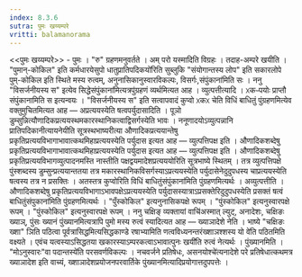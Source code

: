 ```yaml
---
index: 8.3.6
sutra: पुमः खय्यम्परे
vritti: balamanorama
---
```


<<पुमः खय्यम्परे>> - पुमः । "रु" ग्रहणमनुवर्तते । अम् परो यस्मादिति विग्रहः । तदाह-अम्परे खयीति । "पुमान्-कोकिल" इति कर्मधारयेसुपो धातुप्रातिपदिकयो॑रिति सुब्लुकि "संयोगान्तस्य लोप" इति सकारलोपे पुम्-कोकिल इति स्थिते मस्य रुत्वम्, अनुनासिकानुस्वारविकल्पः, विसर्गः,संपुंकाना॑मिति सः । ननु "विसर्जनीयस्य स" इत्येव सिद्धेसंपुंकाना॑मित्यत्रपु॑ग्रहणं व्यर्थमित्यत आह । व्युत्पत्तीत्यादि । ᳵकᳶपयोः प्राप्तौ संपुंकानामिति स इत्यन्वयः । "विसर्जनीयस्य स" इति सत्वापवादं कुप्वो ᳵकᳵ चेति विधिं बाधितुं पुंग्रहणमित्येव वक्तुमुचितमित्यत आह — अप्रत्ययस्येति षत्वपर्युदासादिति । पूञो डुम्सुन्नित्यौणादिकप्रत्ययस्थमकारस्थानिकत्वाद्विसर्गस्येति भावः । ननूणादयोऽव्युत्पन्नानि प्रातिपदिकानीत्यायनेयीति सूत्रस्थभाष्यरीत्या औणादिकप्रत्ययान्तेषु प्रकृतिप्रत्ययविभागाभावात्कथमिहाप्रत्ययस्येति पर्युदास इत्यत आह — व्युत्पत्तिपक्ष इति । औणादिकशब्देषु प्रकृतिप्रत्ययविभागाभावात्कथमिहाप्रत्ययस्येति पर्युदास इत्यत आह — व्युत्पत्तिपक्ष इति । औणादिकशब्देषु प्रकृतिप्रत्ययविभागव्युत्पादनमस्ति नास्तीति पक्षद्वयमादेशप्रत्यययोरिति सूत्रभाष्ये स्थितम् । तत्र व्युत्पत्तिपक्षे पुंस्शब्दस्य डुम्सुन्प्रत्ययान्ततया तत्र मकारस्थानिकविसर्गस्याऽप्रत्ययस्येति पर्युदासेनेदुदुपधस्य चाप्रत्ययस्येति षत्वस्य तत्र न प्रसक्तिः । अतस्तत्र कुप्वोरिति विधिं बाधितुंसंपुंकाना॑मिति पुंग्रहणमित्यर्थः । अव्युत्पत्तीति । औणादिकशब्देषु प्रकृतिप्रत्ययविभागाऽभावपक्षेऽप्रत्ययस्येति पर्युदासस्यात्राऽप्रसक्तेरिदुदुपधस्येति प्रसक्तं षत्वं बाधितुंसंपुकाना॑मिति पुंग्रहणमित्यर्थः । "पुँस्कोकिल" इत्यनुनासिकपक्षे रूपम् । "पुंस्कोकिल" इत्यनुस्वारपक्षे रूपम् । "पुंस्कोकिल" इत्यनुस्वारपक्षे रूपम् । ननु चक्षिङ् व्यक्तायां वाचि॑अस्मात् ल्युट्, अनादेशः, चक्षिङः ख्याञ्, पुंसः ख्यानं पुंख्यानमित्यत्रापि पुमो मस्य रुत्वं स्यादित्यत आह — ख्याञादेशे नेति । भाष्ये "चक्षिङः ख्शा" ञिति पठित्वा पूर्वत्रासिद्धमित्यसिद्धकाण्डे रषाभ्यामिति णत्वविध्यनन्तरंख्शाञश्शस्य यो वे॑ति पठितमिति वक्ष्यते । एवंच यत्वस्याऽसिद्धतया खकारस्याऽम्परकत्वाऽभावात्पुनः खयी॑ति रुत्वं नेत्यर्थः । पुंख्यानमिति । "मोऽनुस्वारः"वा पदान्तस्ये॑ति परसवर्णविकल्पः । नचवर्जने प्रतिषेधः, असनयोश्चे॑त्यनादेशे परे प्रतिषेधात्कथमत्र ख्याञादेश इति वाच्यं, ख्शाञादेशप्रयोजनपरवार्तिके पुंख्यानमित्यादिप्रयोगात्तदुपपत्तेः । 